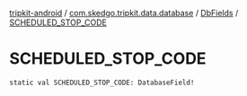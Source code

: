 [tripkit-android](../../index.md) / [com.skedgo.tripkit.data.database](../index.md) / [DbFields](index.md) / [SCHEDULED_STOP_CODE](./-s-c-h-e-d-u-l-e-d_-s-t-o-p_-c-o-d-e.md)

# SCHEDULED_STOP_CODE

`static val SCHEDULED_STOP_CODE: DatabaseField!`